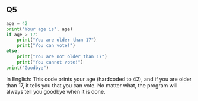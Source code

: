 ## Q5
```python
age = 42
print("Your age is", age)
if age > 17:  
    print("You are older than 17")  
    print("You can vote!")
else:  
    print("You are not older than 17")
    print("You cannot vote!")
print("Goodbye")
```
In English:
This code prints your age (hardcoded to 42), and if you are older than 17, it tells you that you can vote. No matter what, the program will always tell you goodbye when it is done.